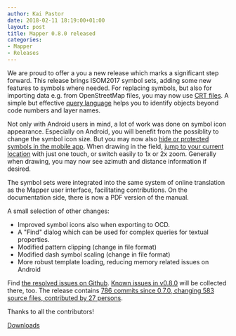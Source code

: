```yaml
---
author: Kai Pastor
date: 2018-02-11 18:19:00+01:00
layout: post
title: Mapper 0.8.0 released
categories:
- Mapper
- Releases
---
```


We are proud to offer a you a new release which marks a significant step forward. This release brings ISOM2017 symbol sets, adding some new features to symbols where needed. For replacing symbols, but also for importing data e.g. from OpenStreetMap files, you may now use [CRT files](http://www.openorienteering.org/mapper-manual/pages/crt_files.html). A simple but effective [query language](http://www.openorienteering.org/mapper-manual/pages/find_objects.html#advanced-query-language) helps you to identify objects beyond code numbers and layer names.

Not only with Android users in mind, a lot of work was done on symbol icon appearance. Especially on Android, you will benefit from the possiblity to change the symbol icon size. But you may now also [hide or protected symbols in the mobile app](http://www.openorienteering.org/mapper-manual/pages/android-app.html#symbol-selector). When drawing in the field, [jump to your current location](http://www.openorienteering.org/mapper-manual/pages/android-app.html#-move-to-location) with just one touch, or switch easily to 1x or 2x zoom. Generally when drawing, you may now see azimuth and distance information if desired.

The symbol sets were integrated into the same system of online translation as the Mapper user interface, facilitating contributions. On the documentation side, there is now a PDF version of the manual.

A small selection of other changes:

- Improved symbol icons also when exporting to OCD.
- A "Find" dialog which can be used for complex queries for textual properties.
- Modified pattern clipping (change in file format)
- Modified dash symbol scaling (change in file format)
- More robust template loading, reducing memory related issues on Android

Find [the resolved issues on Github](https://github.com/OpenOrienteering/mapper/issues?q=milestone:v0.8.0+is:closed).
[Known issues in v0.8.0](https://github.com/OpenOrienteering/mapper/issues?q=label:"known%20issues%20v0.8.0") will be collected there, too. 
The release contains [786 commits since 0.7.0, changing 583 source files, contributed by 27 persons](https://github.com/OpenOrienteering/mapper/compare/v0.7.0...v0.8.0).

Thanks to all the contributors!

<a class="btn btn-primary" href="https://github.com/OpenOrienteering/mapper/releases/tag/v0.8.0">Downloads</a>
